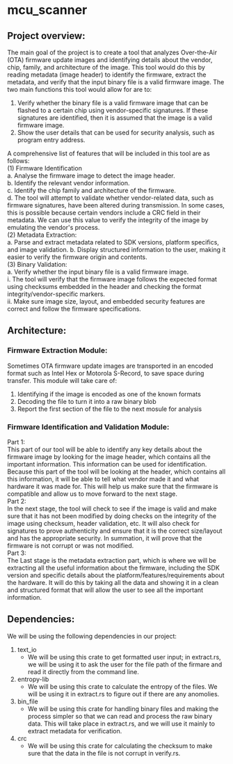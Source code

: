 # mcu_scanner  
## Project overview:  

The main goal of the project is to create a tool that analyzes Over-the-Air (OTA) firmware update images and identifying details about the vendor, chip, family, and architecture of the image. This tool would do this by reading metadata (image header) to identify the firmware, extract the metadata, and verify that the input binary file is a valid firmware image.  The two main functions this tool would allow for are to:  
1. Verify whether the binary file is a valid firmware image that can be flashed to a certain chip using vendor-specific signatures. If these signatures are identified, then it is assumed that the image is a valid firmware image.  
2. Show the user details that can be used for security analysis, such as program entry address.  

A comprehensive list of features that will be included in this tool are as follows:  
(1) Firmware Identification  
	a. Analyse the firmware image to detect the image header.  
	b. Identify the relevant vendor information.  
	c. Identify the chip family and architecture of the firmware.  
	d. The tool will attempt to validate whether vendor-related data, such as firmware signatures, have been altered during 				transmission. In some cases, this is possible because certain vendors include a CRC field in their metadata. We can use this 	value to verify the integrity of the image by emulating the vendor's process.  
(2) Metadata Extraction:  
	a. Parse and extract metadata related to SDK versions, platform specifics, and image validation.
	b. Display structured information to the user, making it easier to verify the firmware origin and contents.  
(3) Binary Validation:  
	a. Verify whether the input binary file is a valid firmware image.  
		i. The tool will verify that the firmware image follows the expected format using checksums embedded in the header and checking the format integrity/vendor-specific markers.  
		ii. Make sure image size, layout, and embedded security features are correct and follow the firmware specifications.  


## Architecture:  

### Firmware Extraction Module:  
Sometimes OTA firmware update images are transported in an encoded format such as Intel Hex or Motorola S-Record, to save space during transfer. This module will take care of:  
1. Identifying if the image is encoded as one of the known formats  
2. Decoding the file to turn it into a raw binary blob  
3. Report the first section of the file to the next mosule for analysis  

### Firmware Identification and Validation Module:  
Part 1:  
This part of our tool will be able to identify any key details about the firmware image by looking for the image header, which contains all the important information. This information can be used for identification. Because this part of the tool will be looking at the header, which contains all this information, it will be able to tell what vendor made it and what hardware it was made for. This will help us make sure that the firmware is compatible and allow us to move forward to the next stage.  
Part 2:  
In the next stage, the tool will check to see if the image is valid and make sure that it has not been modified by doing checks on the integrity of the image using checksum, header validation, etc. It will also check for signatures to prove authenticity and ensure that it is the correct size/layout and has the appropriate security. In summation, it will prove that the firmware is not corrupt or was not modified.  
Part 3:  
The Last stage is the metadata extraction part, which is where we will be extracting all the useful information about the firmware, including the SDK version and specific details about the platform/features/requirements about the hardware. It will do this by taking all the data and showing it in a clean and structured format that will allow the user to see all the important information.  


## Dependencies:  
We will be using the following dependencies in our project:
1. text_io
	- We will be using this crate to get formatted user input; in extract.rs, we will be using it to ask the user for the file path of the firmare and read it directly from the command line.
2. entropy-lib
	- We will be using this crate to calculate the entropy of the files. We will be using it in extract.rs to figure out if there are any anomolies.
3. bin_file
	- We will be using this crate for handling binary files and making the process simpler so that we can read and process the raw binary data. This will take place in extract.rs, and we will use it mainly to extract metadata for verification.
4. crc
	- We will be using this crate for calculating the checksum to make sure that the data in the file is not corrupt in verify.rs.


 